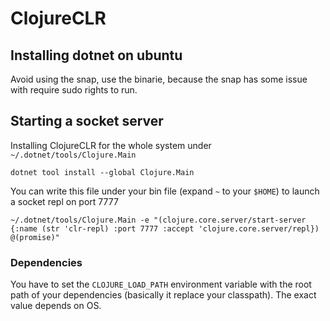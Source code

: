 # ClojureCLR

## Installing dotnet on ubuntu

Avoid using the snap, use the binarie, because the snap has some issue
with require sudo rights to run.

## Starting a socket server

Installing ClojureCLR for the whole system under
`~/.dotnet/tools/Clojure.Main`

``` shell
dotnet tool install --global Clojure.Main
```

You can write this file under your bin file (expand `~` to your `$HOME`)
to launch a socket repl on port 7777

``` shell
~/.dotnet/tools/Clojure.Main -e "(clojure.core.server/start-server {:name (str 'clr-repl) :port 7777 :accept 'clojure.core.server/repl}) @(promise)"
```

### Dependencies

You have to set the `CLOJURE_LOAD_PATH` environment variable with the
root path of your dependencies (basically it replace your classpath).
The exact value depends on OS.
